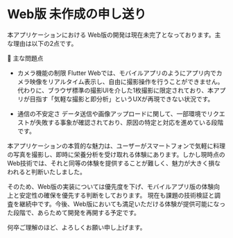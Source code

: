 # Web版 未作成の申し送り
本アプリケーションにおける Web版の開発は現在未完了となっております。主な理由は以下の2点です。

🔹 主な問題点
- カメラ機能の制限
Flutter Webでは、モバイルアプリのようにアプリ内でカメラ映像をリアルタイム表示し、自由に撮影操作を行うことができません。代わりに、ブラウザ標準の撮影UIを介した1枚撮影に限定されており、本アプリが目指す「気軽な撮影と即分析」というUXが再現できない状況です。

- 通信の不安定さ
データ送信や画像アップロードに関して、一部環境でリクエストが失敗する事象が確認されており、原因の特定と対応を進めている段階です。

本アプリケーションの本質的な魅力は、ユーザーがスマートフォンで気軽に料理の写真を撮影し、即時に栄養分析を受け取れる体験にあります。しかし現時点のWeb技術では、それと同等の体験を提供することが難しく、魅力が大きく損なわれると判断いたしました。

そのため、Web版の実装については優先度を下げ、モバイルアプリ版の体験向上と安定性の確保を優先する判断をしております。
現在も課題の技術検証と調査を継続中です。今後、Web版においても満足いただける体験が提供可能になった段階で、あらためて開発を再開する予定です。

何卒ご理解のほど、よろしくお願い申し上げます。

